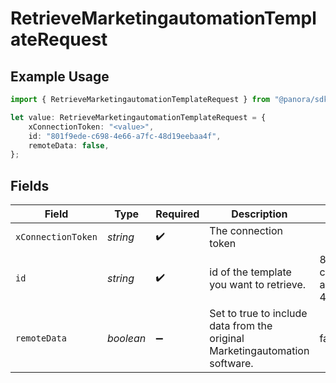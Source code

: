 # RetrieveMarketingautomationTemplateRequest

## Example Usage

```typescript
import { RetrieveMarketingautomationTemplateRequest } from "@panora/sdk/models/operations";

let value: RetrieveMarketingautomationTemplateRequest = {
    xConnectionToken: "<value>",
    id: "801f9ede-c698-4e66-a7fc-48d19eebaa4f",
    remoteData: false,
};
```

## Fields

| Field                                                                       | Type                                                                        | Required                                                                    | Description                                                                 | Example                                                                     |
| --------------------------------------------------------------------------- | --------------------------------------------------------------------------- | --------------------------------------------------------------------------- | --------------------------------------------------------------------------- | --------------------------------------------------------------------------- |
| `xConnectionToken`                                                          | *string*                                                                    | :heavy_check_mark:                                                          | The connection token                                                        |                                                                             |
| `id`                                                                        | *string*                                                                    | :heavy_check_mark:                                                          | id of the template you want to retrieve.                                    | 801f9ede-c698-4e66-a7fc-48d19eebaa4f                                        |
| `remoteData`                                                                | *boolean*                                                                   | :heavy_minus_sign:                                                          | Set to true to include data from the original Marketingautomation software. | false                                                                       |